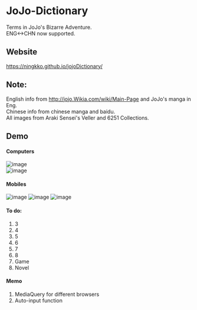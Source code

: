 # JoJo-Dictionary
Terms in JoJo's Bizarre Adventure.\
ENG<->CHN now supported.
## Website
https://ningkko.github.io/jojoDictionary/
## Note:
English info from http://jojo.Wikia.com/wiki/Main-Page and JoJo's manga in Eng.\
Chinese info from chinese manga and baidu.\
All images from Araki Sensei's Veller and 6251 Collections.
## Demo
#### Computers
![image](https://github.com/ningkko/jojoDictionary/blob/gh-pages/demo/1.png)\
![image](https://github.com/ningkko/jojoDictionary/blob/gh-pages/demo/2.png)
#### Mobiles
![image](https://github.com/ningkko/jojoDictionary/blob/gh-pages/demo/3.png)
![image](https://github.com/ningkko/jojoDictionary/blob/gh-pages/demo/4.png)
![image](https://github.com/ningkko/jojoDictionary/blob/gh-pages/demo/5.png)
#### To do:
1. 3
2. 4
3. 5
4. 6
5. 7
7. 8
8. Game
9. Novel
#### Memo
1. MediaQuery for different browsers
2. Auto-input function
